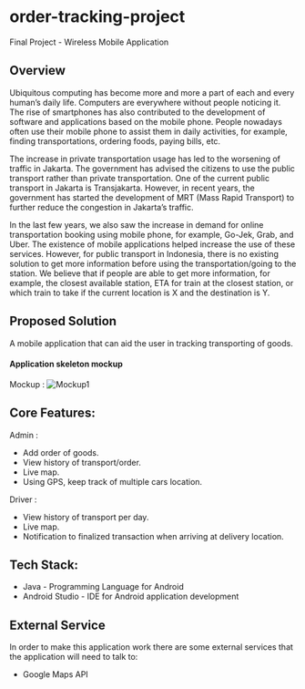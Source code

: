 # order-tracking-project
Final Project - Wireless Mobile Application


## Overview

Ubiquitous computing has become more and more a part of each and every human’s daily life. Computers are everywhere without people noticing it. The rise of smartphones has also contributed to the development of software and applications based on the mobile phone. People nowadays often use their mobile phone to assist them in daily activities, for example, finding transportations, ordering foods, paying bills, etc.

The increase in private transportation usage has led to the worsening of traffic in Jakarta. The government has advised the citizens to use the public transport rather than private transportation. One of the current public transport in Jakarta is Transjakarta. However, in recent years, the government has started the development of MRT (Mass Rapid Transport) to further reduce the congestion in Jakarta’s traffic.

In the last few years, we also saw the increase in demand for online transportation booking using mobile phone, for example, Go-Jek, Grab, and Uber. The existence of mobile applications helped increase the use of these services. However, for public transport in Indonesia, there is no existing solution to get more information before using the transportation/going to the station. We believe that if people are able to get more information, for example, the closest available station, ETA for train at the closest station, or which train to take if the current location is X and the destination is Y.

## Proposed Solution

A mobile application that can aid the user in tracking transporting of goods.

#### Application skeleton mockup

Mockup :
![Mockup1](https://github.com/stync/order-tracking-project/tree/master/images/mockup-1.png)


## Core Features:
Admin :
+ Add order of goods.
+ View history of transport/order.
+ Live map.
+ Using GPS, keep track of multiple cars location.

Driver :
+ View history of transport per day.
+ Live map.
+ Notification to finalized transaction when arriving at delivery location.

## Tech Stack:

+ Java - Programming Language for Android
+ Android Studio - IDE for Android application development

## External Service

In order to make this application work there are some external services that the application will need to talk to:
+ Google Maps API
